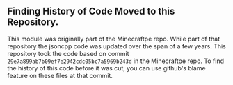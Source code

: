 ## Finding History of Code Moved to this Repository.
This module was originally part of the Minecraftpe repo. While part of that repository the jsoncpp code was updated over the span of a few years. This repository took the code based on commit `29e7a899ab7b09ef7e2942cdc05bc7a5969b243d` in the Minecraftpe repo. To find the history of this code before it was cut, you can use github's blame feature on these files at that commit.